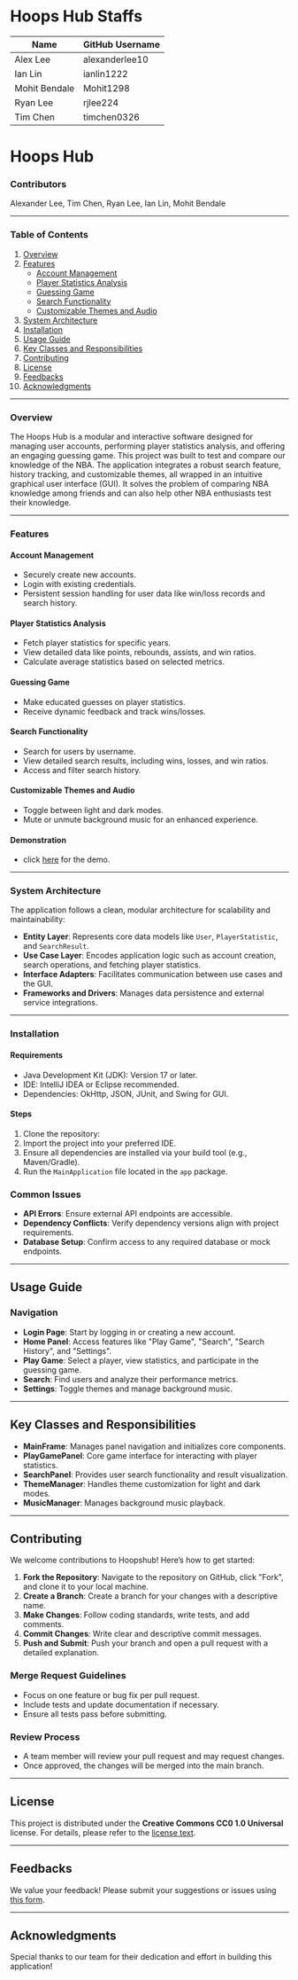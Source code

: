 # Hoops Hub Staffs

| Name           | GitHub Username       |
|----------------|-----------------------|
| Alex Lee       | alexanderlee10        |
| Ian Lin        | ianlin1222            |
| Mohit Bendale  | Mohit1298             |
| Ryan Lee       | rjlee224              |
| Tim Chen       | timchen0326           |

# Hoops Hub

### **Contributors**
Alexander Lee, Tim Chen, Ryan Lee, Ian Lin, Mohit Bendale

---

### **Table of Contents**
1. [Overview](#overview)
2. [Features](#features)
   - [Account Management](#account-management)
   - [Player Statistics Analysis](#player-statistics-analysis)
   - [Guessing Game](#guessing-game)
   - [Search Functionality](#search-functionality)
   - [Customizable Themes and Audio](#customizable-themes-and-audio)
3. [System Architecture](#system-architecture)
4. [Installation](#installation)
5. [Usage Guide](#usage-guide)
6. [Key Classes and Responsibilities](#key-classes-and-responsibilities)
7. [Contributing](#contributing)
8. [License](#license)
9. [Feedbacks](#feedbacks)
10. [Acknowledgments](#acknowledgments)

---

### **Overview**
The Hoops Hub is a modular and interactive software designed for managing user accounts, performing player statistics analysis, and offering an engaging guessing game. This project was built to test and compare our knowledge of the NBA. The application integrates a robust search feature, history tracking, and customizable themes, all wrapped in an intuitive graphical user interface (GUI). It solves the problem of comparing NBA knowledge among friends and can also help other NBA enthusiasts test their knowledge.

---

### **Features**
#### **Account Management**
- Securely create new accounts.
- Login with existing credentials.
- Persistent session handling for user data like win/loss records and search history.

#### **Player Statistics Analysis**
- Fetch player statistics for specific years.
- View detailed data like points, rebounds, assists, and win ratios.
- Calculate average statistics based on selected metrics.

#### **Guessing Game**
- Make educated guesses on player statistics.
- Receive dynamic feedback and track wins/losses.

#### **Search Functionality**
- Search for users by username.
- View detailed search results, including wins, losses, and win ratios.
- Access and filter search history.

#### **Customizable Themes and Audio**
- Toggle between light and dark modes.
- Mute or unmute background music for an enhanced experience.

#### **Demonstration**
- click [here](https://animoto.com/play/u1s0nBFT3jf912YPRhvi1w) for the demo.

---

### **System Architecture**
The application follows a clean, modular architecture for scalability and maintainability:
- **Entity Layer**: Represents core data models like `User`, `PlayerStatistic`, and `SearchResult`.
- **Use Case Layer**: Encodes application logic such as account creation, search operations, and fetching player statistics.
- **Interface Adapters**: Facilitates communication between use cases and the GUI.
- **Frameworks and Drivers**: Manages data persistence and external service integrations.

---

### **Installation**
#### **Requirements**
- Java Development Kit (JDK): Version 17 or later.
- IDE: IntelliJ IDEA or Eclipse recommended.
- Dependencies: OkHttp, JSON, JUnit, and Swing for GUI.

#### **Steps**
1. Clone the repository:
2. Import the project into your preferred IDE.
3. Ensure all dependencies are installed via your build tool (e.g., Maven/Gradle).
4. Run the `MainApplication` file located in the `app` package.

### **Common Issues**
- **API Errors**: Ensure external API endpoints are accessible.
- **Dependency Conflicts**: Verify dependency versions align with project requirements.
- **Database Setup**: Confirm access to any required database or mock endpoints.

---

## Usage Guide

### **Navigation**
- **Login Page**: Start by logging in or creating a new account.
- **Home Panel**: Access features like "Play Game", "Search", "Search History", and "Settings".
- **Play Game**: Select a player, view statistics, and participate in the guessing game.
- **Search**: Find users and analyze their performance metrics.
- **Settings**: Toggle themes and manage background music.

---

## Key Classes and Responsibilities

- **MainFrame**: Manages panel navigation and initializes core components.
- **PlayGamePanel**: Core game interface for interacting with player statistics.
- **SearchPanel**: Provides user search functionality and result visualization.
- **ThemeManager**: Handles theme customization for light and dark modes.
- **MusicManager**: Manages background music playback.

---

## Contributing

We welcome contributions to Hoopshub! Here’s how to get started:

1. **Fork the Repository**: Navigate to the repository on GitHub, click "Fork", and clone it to your local machine.
2. **Create a Branch**: Create a branch for your changes with a descriptive name.
3. **Make Changes**: Follow coding standards, write tests, and add comments.
4. **Commit Changes**: Write clear and descriptive commit messages.
5. **Push and Submit**: Push your branch and open a pull request with a detailed explanation.

### **Merge Request Guidelines**
- Focus on one feature or bug fix per pull request.
- Include tests and update documentation if necessary.
- Ensure all tests pass before submitting.

### **Review Process**
- A team member will review your pull request and may request changes.
- Once approved, the changes will be merged into the main branch.

---

## License

This project is distributed under the **Creative Commons CC0 1.0 Universal** license. For details, please refer to the [license text](https://creativecommons.org/publicdomain/zero/1.0/).

---

## Feedbacks

We value your feedback! Please submit your suggestions or issues using [this form](https://docs.google.com/forms/d/e/1FAIpQLScS_66ZCrhX8Kh9Jc7PPe7rHInrigdtikFToifu5wCCC7QcOg/viewform?usp=sf_link).

---

## Acknowledgments

Special thanks to our team for their dedication and effort in building this application!


